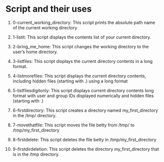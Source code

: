 # Script and their uses
1. 0-current_working_directory: This script prints the absolute path name of the current working directory

2. 1-listit: This script displays the contents list of your current directory.

3. 2-bring_me_home: This script changes the working directory to the user’s home directory.

4. 3-listfiles: This script displays the current directory contents in a long format.

5. 4-listmorefiles: This script displays the current directory contents, including hidden files (starting with .) using a long format

6. 5-listfilesdigitonly: This script displays current directory contents long format with user and group IDs displayed numerically and hidden files (starting with .)

7. 6-firstdirectory: This script creates a directory named my_first_directory in the /tmp/ directory.

8. 7-movethatfile: This script moves the file betty from /tmp/ to /tmp/my_first_directory

9. 8-firstdelete: This script deletes the file betty in /tmp/my_first_directory

10. 9-firstdirdeletion: This script deletes the directory my_first_directory that is in the /tmp directory.